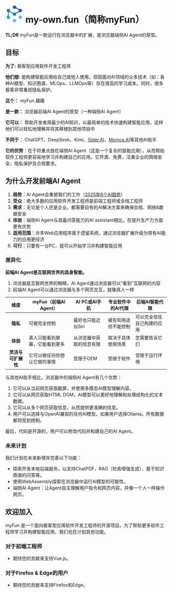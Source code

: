 # ![icon](./images/icons/logo.svg "my-own.fun") my-own.fun（简称myFun）

**TL;DR** myFun是一款运行在浏览器中的扩展，是浏览器端侧AI Agent的原型。

## 目标
**为了:** 极客型应用软件开发工程师

**他们想:** 能构建智能应用给自己或他人使用，但因面对AI领域的众多技术（如：各种AI模型、知识图谱、MLOps、LLMOps等）存在很高的学习成本。同时，很多极客非常重视隐私保护。

**这个：** myFun 趣趣

**是一款：** 浏览器前端AI Agent的原型（一种端侧AI Agent）

**它可以：** 帮助开发者用最少的AI知识，以最简单的技术快速构建智能应用，这样他们可以轻松地理解并将其移植到其他项目中

**不同于：** ChatGPT、DeepSeek、Kimi、[Sider.AI](https://sider.ai/)、[Monica AI](https://monica.im/)等其他AI助手

**它的优势**：在于将重点放在端侧AI Agent（这是一个复杂的智能应用），从而帮助软件工程师更容易地学习并构建自己的应用。它开源、免费，注重企业的网络安全、隐私保护及合规要求。

## 为什么开发前端AI Agent

1. **趋势**：AI Agent会重塑我们的工作（[2025年6个AI趋势](https://news.microsoft.com/source/features/ai/6-ai-trends-youll-see-more-of-in-2025/)）
2. **受众**：绝大多数的应用软件开发工程师是前端工程师或全栈工程师
3. **需求**：无论是个人还是企业，都需要自有的AI解决方案来确保合规、网络&数据安全
4. **体验**：端侧AI Agent与具备问答能力的AI assistant相比，在提升生产力方面更有优势
5. **适用范围**：许多Web应用程序属于遗留系统，通过浏览器扩展升级为带有AI能力的应用更经济
6. **可行**：只要有一台PC，就可以开始学习并构建智能应用

### 差异化
**前端AI Agent是互联网世界的具身智能。**

1. 浏览器是互联网世界的眼睛，AI Agent通过浏览器可以“看到”互联网的内容
2. 前端AI Agent可以通过浏览器与多个网页交互，就像真人一样

|     维度      | myFun（前端AI Agent） | AI PC或AI手机   | 专业软件中的AI代理 | 后端AI智能代理                   |
|:-----------:|-------------------|--------------|------------|------------------------------------|
|   **隐私**    | 可被完全控制            | 最好也只能近似Siri  | 被告知用途但不能控制 | 可以完全信任自己构建的应用   |
|   **体验**    | 真人只能看到屏幕，它能看到更多   | 从浏览器中获取的信息有限 | 取决于具体使用场景  | 您需要告诉它们                    |
| **灵活与可扩展性** | 它可以做任何你想让它做的事情    | 受限于OEM       | 受限于软件      | 受限于运行环境                    |

与其他AI助手相比，浏览器中的端侧AI Agent有几个优势：
1. 它可以从当前网页获取截屏，并使用多模态AI模型理解内容。
2. 它可以从网页获取HTML DOM，AI模型可以更好地理解和处理结构化的文本数据。
3. 它可以从多个网页获取信息，从而提供更准确的信息。
4. 用户可以选择与OpenAI兼容的任何AI模型。如果用户选择Ollama，所有数据都将受到控制。

最后，代码是开源的，用户可以修改代码并构建自己的AI Agent。

### 未来计划
我们计划在未来新增并完善以下功能：
* 探索开发本地后端服务，以支持ChatPDF、RAG（检索增强生成）、基于知识图谱的问答等。
* 使用WebAssembly探索在浏览器中运行AI模型的可能性。
* 端侧AI Agent：让Agent自主理解用户指令和网页内容，并像一个人一样操作网页。

## 欢迎加入
myFun 是一个面向极客型应用软件开发工程师的开源项目。为了帮助更多软件工程师学习并构建智能应用，我们也在计划其他功能。

### 对于前端工程师
* 期待您的贡献来支持Vue.js。

### 对于Firefox & Edge的用户
* 期待您的贡献来支持Firefox和Edge。